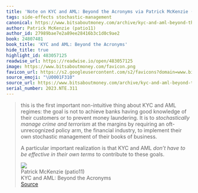 ```yaml
---
title: 'Note on KYC and AML: Beyond the Acronyms via Patrick McKenzie (patio11)'
tags: side-effects stochastic-management
canonical: https://www.bitsaboutmoney.com/archive/kyc-and-aml-beyond-the-acronyms/
author: Patrick McKenzie (patio11)
author_id: 27989bae7e2a89ee28416b3c1d0c9ae2
book: 24807481
book_title: 'KYC and AML: Beyond the Acronyms'
hide_title: true
highlight_id: 483057125
readwise_url: https://readwise.io/open/483057125
image: https://www.bitsaboutmoney.com/favicon.png
favicon_url: https://s2.googleusercontent.com/s2/favicons?domain=www.bitsaboutmoney.com
source_emoji: "\U0001F310"
source_url: https://www.bitsaboutmoney.com/archive/kyc-and-aml-beyond-the-acronyms/#:~:text=this%20is%20the,to%20these%20goals.
serial_number: 2023.NTE.311
---
```

> this is the first important non-intuitive thing about KYC and AML regimes: the goal is not to achieve banks having good knowledge of their customers or to prevent money laundering. It is to *stochastically manage crime and terrorism* at the margins by requiring an oft-unrecognized policy arm, the financial industry, to implement their own stochastic management of their books of business.
> 
> A particular important realization is that KYC and AML *don’t have to be effective in their own terms* to contribute to these goals.
> <div class="quoteback-footer"><div class="quoteback-avatar"><img class="mini-favicon" src="https://s2.googleusercontent.com/s2/favicons?domain=www.bitsaboutmoney.com"></div><div class="quoteback-metadata"><div class="metadata-inner"><span style="display:none">FROM:</span><div aria-label="Patrick McKenzie (patio11)" class="quoteback-author"> Patrick McKenzie (patio11)</div><div aria-label="KYC and AML: Beyond the Acronyms" class="quoteback-title"> KYC and AML: Beyond the Acronyms</div></div></div><div class="quoteback-backlink"><a target="_blank" aria-label="go to the full text of this quotation" rel="noopener" href="https://www.bitsaboutmoney.com/archive/kyc-and-aml-beyond-the-acronyms/#:~:text=this%20is%20the,to%20these%20goals." class="quoteback-arrow"> Source</a></div></div>